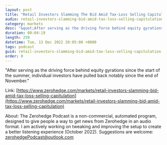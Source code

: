 ```yaml
---
layout: post
title: "Retail Investors Slamming The Bid Amid Tax-Loss Selling Capitulation"
audio: retail-investors-slamming-bid-amid-tax-loss-selling-capitulation-0
category: markets
desc: "&quot;After serving as the driving force behind equity gyrations since the start of the summer, individual investors have pulled back notably since the end of November.&quot;"
duration: 00:04:19
length: 259
datetime: Tue, 13 Dec 2022 20:05:00 +0000
tags: podcast
guid: retail-investors-slamming-bid-amid-tax-loss-selling-capitulation-0
order: 0
---
```

&quot;After serving as the driving force behind equity gyrations since the start of the summer, individual investors have pulled back notably since the end of November.&quot;

Link: [https://www.zerohedge.com/markets/retail-investors-slamming-bid-amid-tax-loss-selling-capitulation](https://www.zerohedge.com/markets/retail-investors-slamming-bid-amid-tax-loss-selling-capitulation)

About: The Zerohedge Podcast is a non-commercial, automated program, designed to give people a way to get news from Zerohedge in an audio format.  I am actively working on tweaking and improving the setup to create a better listening experience (October 2022).  Suggestions are welcome: [zerohedgePodcast@outlook.com](mailto:zerohedgePodcast@outlook.com)